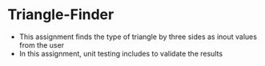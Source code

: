 # Triangle-Finder

- This assignment finds the type of triangle by three sides as inout values from the user
- In this assignment, unit testing includes to validate the results
